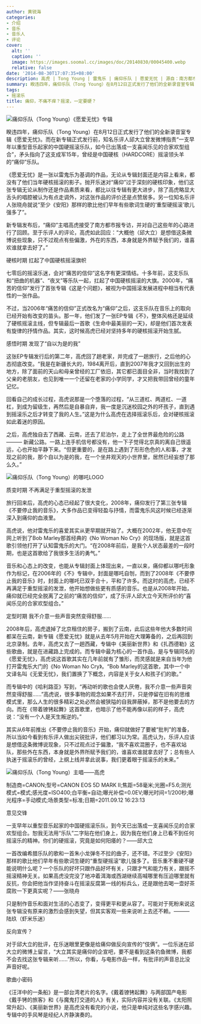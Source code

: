 ```yaml
---
author: 黄锐海
categories:
- 介绍
- 音乐
- 音乐人
- 评论
cover:
  alt: ''
  caption: ''
  image: https://images.soomal.cc/images/doc/20140830/00045400.webp
  relative: false
date: '2014-08-30T17:07:35+08:00'
description: 高虎 | Tong Young | 雷鬼乐 | 痛仰乐队 | 愿爱无忧 | 源自：南方都市报 | 版权：转载 |  平均/总评分：00.00/0
summary: 睽违四年，痛仰乐队（Tong Young）在8月12日正式发行了他们的全新录音室专辑《愿爱无忧》。而在新专辑正式发行前，知名乐评人邱大立曾发微博指责“一支早年以重型音乐起家的中国硬摇滚乐队，如今已出落成一支喜闻乐见的合家欢型组合”，矛头指向了这支成军15年，曾经是中国硬核（HARDCORE）摇滚领头羊的“痛仰”乐队……
tags:
- 摇滚乐
title: 痛仰，不痛不痒？摇滚，一定要硬？
---
```


![痛仰乐队（Tong Young）《愿爱无忧》专辑](https://images.soomal.cc/images/doc/20140830/00045398_01.webp)





睽违四年，痛仰乐队（Tong Young）在8月12日正式发行了他们的全新录音室专辑《愿爱无忧》。而在新专辑正式发行前，知名乐评人邱大立曾发微博指责“一支早年以重型音乐起家的中国硬摇滚乐队，如今已出落成一支喜闻乐见的合家欢型组合”，矛头指向了这支成军15年，曾经是中国硬核（HARDCORE）摇滚领头羊的“痛仰”乐队。

《愿爱无忧》是一张以雷鬼乐为基调的作品，无论从专辑封面还是内容上看来，都没有了他们当年硬核摇滚的影子。抛开乐迷对“痛仰”过于深刻的硬核印象，他们这张专辑无论从制作还是作品素质来看，都比以往专辑有更大进步，除了高虎略显大舌头的唱腔被认为有点走调外，对这张作品的评价还是点赞居多。另一位知名乐评人张晓舟就说“至少《安阳》那样的歌比他们早年有些歌词生硬的‘重型硬摇滚’歌儿强多了”。

新专辑发布后，“痛仰”主唱高虎接受了南方都市报专访，并对自己这些年的心路进行了回顾。至于乐评人的评论，高虎如此回应：“大概他（邱大立）是想借这条微博说些现象，只不过观点有些偏激，外在的东西，本身就是外界赋予我们的，谁喜欢谁就拿去好了。”

硬核时期 扛起了中国硬核摇滚旗帜

七零后的摇滚乐迷，会对“痛苦的信仰”这名字有更深情结。十多年前，这支乐队和“扭曲的机器”、“夜叉”等乐队一起，扛起了中国硬核摇滚的大旗。2000年，“痛苦的信仰”发行了首张专辑《这是个问题》，被视为中国摇滚发展进程中相当有代表性的一张作品。

不过，当2006年“痛苦的信仰”正式改名为“痛仰”之后，这支乐队在音乐上的取向已经开始有改变的苗头。那一年，他们发了一张EP专辑《不》，整体风格还是延续了硬核摇滚主线，但专辑最后一首歌《生命中最美丽的一天》，却是他们首次发表有旋律的抒情作品。其实，这时候高虎已经对坚持多年的硬核摇滚开始生腻。

感悟时期 发现了“自以为是的我”

这张EP专辑发行后的第二年，高虎回了趟老家，并完成了一趟旅行，之后他的心态彻底改变。“我是在新疆长大的，1984离开后，直到2007年我才又回到出生的地方，除了面前的天山和母亲曾经的工厂依旧，其它都已面目全非，当时我找到了父亲的老朋友，也见到唯一一个还留在老家的小学同学，才又把我带回曾经的童年记忆。

回看自己的成长过程，高虎说那是一个堕落的过程，“从三道杠、两道杠、一道杠，到成为留级生，再然后是自暴自弃，我一度是沉迷校园之外的坏孩子，直到遇到摇滚乐之后才转变了我的人生。”这是为什么高虎在选择摇滚乐后，会对硬核摇滚如此着迷的原因。

之后，高虎独自去了西藏、云南，还去了尼泊尔，走上了全世界最危险的公路――― 新藏公路。一路上连手机信号都没有，他一下子觉得北京真的离自己很遥远，心也开始平静下来。“但更重要的，是在路上遇到了形形色色的人和事，才发现之前的我，那个自以为是的我，在一个坐井观天的小世界里，居然已经妄想了那么久。”

![痛仰乐队（Tong Young）的哪吒LOGO](https://images.soomal.cc/images/doc/20140830/00045399.webp)





质变时期 不再满足于重型摇滚的发泄

旅行回来后，高虎的心态已经起了很大变化，2008年，痛仰发行了第三张专辑《不要停止我的音乐》，大多作品已变得轻盈与抒情，而雷鬼乐风这时候已经逐渐深入到痛仰的血液里。

高虎说，他对雷鬼乐的喜爱其实从更早期就开始了。大概在2002年，他无意中在网上听到了Bob Marley那首经典的《No Woman No Cry》的现场版，就是这首歌引领他打开了认知雷鬼乐的大门。“在2008年前后，是我个人状态最差的一段时期，也是这首歌给了我很多生活的勇气。”

音乐和心态上的改变，也能从专辑封面上体现出来，一直以来，痛仰都以哪吒形象作为标记，在2006年的《不》专辑中，封面是哪吒自刎，而到了2008年《不要停止我的音乐》时，封面上的哪吒已双手合十，平和了许多。而这时的高虎，已经不再满足于重型摇滚的发泄，他开始想做些更有质感的音乐。也是从2008年开始，痛仰就已经完全脱离了之前的“痛苦的信仰”，成了乐评人邱大立今天所评价的“喜闻乐见的合家欢型组合。”

定型时期 我不介意一些声音突然变得舒服……

2008年后，高虎退掉了北京租住的房子，搬到了云南，此后这些年他大多数时间都呆在云南，新专辑《愿爱无忧》就是从去年5月开始在大理筹备的，之后再回到北京录制。去年，高虎又去了一趟西藏，专辑中《美丽新世界》和《扎西德勒》这些歌曲，就是在进藏路上完成的。而专辑中最为核心的一首作品，是与专辑同名的《愿爱无忧》，高虎说这首歌其实在几年前就有了雏形，而灵感就是来自当年为他打开雷鬼乐大门的《No Woman No Cry》。“Bob Marley的这首歌，其中一个中文译名叫《无爱无忧》，我们置换了下概念，内容是关于女人和孩子们的歌。”

而专辑中的《哈利路亚》写到，“再动听的歌也会使人厌倦，我不介意一些声音突然变得舒服……”高虎说，很多事物的观念如果不去打开，只是停留在旧有的思维模式里，那么人生的很多精彩之处必然会被狭隘的自我屏蔽掉，那不是他要去的方向。而在《带着镣铐起舞》这首歌里，也暗示了他不能再像以前的样子，高虎说：“没有一个人是天生叛逆的。”

其实从6年前推出《不要停止我的音乐》开始，痛仰就做好了要被“批判”的准备，所以当如今看到有乐评人做出尖锐批评，他们都习以为常。高虎认为，乐评人应该是想借这条微博说现象，只不过观点过于偏激，“我不喜欢混圈子，也不喜欢站队，那些外在东西，本身就是外界所赋予我们的，谁喜欢谁就拿去好了；总有些人执迷于摇滚乐的曾经，上纲上线并拿此说事，我们更着眼于摇滚乐的未来。”

![痛仰乐队（Tong Young）主唱――高虎](https://images.soomal.cc/images/doc/20140830/00045400.webp)

制造商=CANON;型号=CANON EOS 5D MARK II;焦距=58毫米;光圈=F5.6;测光模式=模式;感光度=ISO400;白平衡=自动;曝光补偿=0.0EV;曝光时间=1/200秒;曝光程序=手动模式;场景类型=标准;日期=2011.09.12 16:23:13



意见交锋

一支早年以重型音乐起家的中国硬摇滚乐队，到今天已出落成一支喜闻乐见的合家欢型组合。恕我无法用“乐队”二字贴在他们身上，因为我在他们身上已看不到任何摇滚乐的精神。你们的硬摇滚，究竟是如何阳痿的？――邱大立

一首改编希腊乐队的歌和一首朱小龙弹冬不拉的曲子，还不错。不过至少《安阳》那样的歌比他们早年有些歌词生硬的“重型硬摇滚”歌儿强多了。音乐重不重硬不硬能说明什么呢？一个乐队的好坏只跟作品好坏有关，只跟才气和能力有关，跟摇不摇滚精神无关。如果高虎没完没了地冲着洱海或西湖继续高喊哪里有压迫哪里就有反抗，你会把他当作坚持奋斗在摇滚反腐第一线的标兵么，还是跟他去喝一壶好茶腐败一下更真实呢？――张晓舟

只是制作音乐和面对生活的心态变了，变得更平和更从容了。可能对于死粉来说这张专辑没有原来的激烈会感到失望，但其实客观一些来说听上去还不赖。――― 陆玖（虾米乐迷）

反向宣传？

对于邱大立的批评，在乐迷眼里更像是给痛仰做反向宣传的“伎俩”。一位乐迷在邱大立的微博上留言，“大立其实是痛仰的企宣吧，要不是看到这条钓鱼微博，我都不会去找这张专辑来听……”所以，你看，与电影作品一样，有批评的声音总比没声音好呢。

歌曲小密码

《汪洋中的一条船》是一部台湾老片的名字。《戴着镣铐起舞》与两部国产电影《戴手铐的旅客》和《与魔鬼打交道的人》有关，实际内容并没有关联。《太阳照常升起》、《美丽新世界》是高虎没有看完的小说，他只是单纯对这些名字感兴趣。专辑中的手风琴是经纪人齐静演奏的。